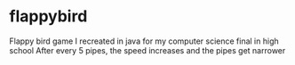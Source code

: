 # flappybird
Flappy bird game I recreated in java for my computer science final in high school
After every 5 pipes, the speed increases and the pipes get narrower
